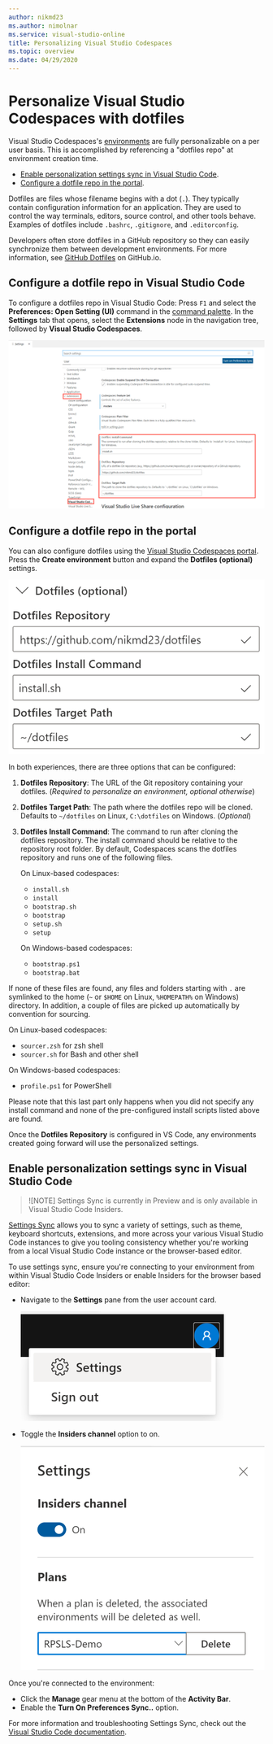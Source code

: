 ```yaml
---
author: nikmd23
ms.author: nimolnar
ms.service: visual-studio-online
title: Personalizing Visual Studio Codespaces
ms.topic: overview
ms.date: 04/29/2020
---
```


# Personalize Visual Studio Codespaces with dotfiles

Visual Studio Codespaces's [environments](../overview/what-is-vsonline.md#environments) are fully personalizable on a per user basis. This is accomplished by referencing a "dotfiles repo" at environment creation time.

- [Enable personalization settings sync in Visual Studio Code](#enable-personalization-settings-sync-in-visual-studio-code).
- [Configure a dotfile repo in the portal](#configure-a-dotfile-repo-in-the-portal).

Dotfiles are files whose filename begins with a dot (`.`). They typically contain configuration information for an application. They are used to control the way terminals, editors, source control, and other tools behave. Examples of dotfiles include `.bashrc`, `.gitignore`, and `.editorconfig`.

Developers often store dotfiles in a GitHub repository so they can easily synchronize them between development environments. For more information, see [GitHub Dotfiles](https://dotfiles.github.io/) on GitHub.io.

## Configure a dotfile repo in Visual Studio Code

To configure a dotfiles repo in Visual Studio Code:
Press `F1` and select the **Preferences: Open Setting (UI)** command in the [command palette](https://code.visualstudio.com/docs/getstarted/userinterface#_command-palette). In the **Settings** tab that opens, select the **Extensions** node in the navigation tree, followed by **Visual Studio Codespaces**. 

![Visual Studio Codespaces Settings in Visual Studio Code](../images/personalizing-dotfiles-vsc.png)

## Configure a dotfile repo in the portal

You can also configure dotfiles using the [Visual Studio Codespaces portal](https://online.visualstudio.com). Press the **Create environment** button and expand the **Dotfiles (optional)** settings.

[![Visual Studio Codespaces Dotfiles Settings](../images/personalizing-dotfiles-vso-cropped.png)](../images/personalizing-dotfiles-vso.png#lightbox "Visual Studio Codespaces dotfiles settings")

In both experiences, there are three options that can be configured:

1. **Dotfiles Repository**: The URL of the Git repository containing your dotfiles. (*Required to personalize an environment, optional otherwise*)
2. **Dotfiles Target Path**: The path where the dotfiles repo will be cloned. Defaults to `~/dotfiles` on Linux, `C:\dotfiles` on Windows. (*Optional*)

3. **Dotfiles Install Command**: The command to run after cloning the dotfiles repository. The install command should be relative to the repository root folder.
By default, Codespaces scans the dotfiles repository and runs one of the following files. 

    On Linux-based codespaces:
    - `install.sh`
    - `install`
    - `bootstrap.sh`
    - `bootstrap`
    - `setup.sh`
    - `setup`
    
    On Windows-based codespaces:
    - `bootstrap.ps1`
    - `bootstrap.bat`

If none of these files are found, any files and folders starting with `.` are symlinked to the home (`~` or `$HOME` on Linux, `%HOMEPATH%` on Windows) directory. In addition, a couple of files are picked up automatically by convention for sourcing.

On Linux-based codespaces:
  - `sourcer.zsh` for zsh shell
  - `sourcer.sh` for Bash and other shell

On Windows-based codespaces:
  - `profile.ps1` for PowerShell

Please note that this last part only happens when you did not specify any install command and none of the pre-configured install scripts listed above are found.

Once the **Dotfiles Repository** is configured in VS Code, any environments created going forward will use the personalized settings.

## Enable personalization settings sync in Visual Studio Code

> ![NOTE]
> Settings Sync is currently in Preview and is only available in Visual Studio Code Insiders.

[Settings Sync](https://code.visualstudio.com/docs/editor/settings-sync) allows you to sync a variety of settings, such as theme, keyboard shortcuts, extensions, and more across your various Visual Studio Code instances to give you tooling consistency whether you're working from a local Visual Studio Code instance or the browser-based editor.

To use settings sync, ensure you're connecting to your environment from within Visual Studio Code Insiders or enable Insiders for the browser based editor:

- Navigate to the **Settings** pane from the user account card.

  ![Open settings](../images/access-settings.png)

- Toggle the **Insiders channel** option to on.

  ![Turn on Insiders](../images/settings-pane.png)

Once you're connected to the environment:

- Click the **Manage** gear menu at the bottom of the **Activity Bar**.
- Enable the **Turn On Preferences Sync..** option.

For more information and troubleshooting Settings Sync, check out the [Visual Studio Code documentation](https://code.visualstudio.com/docs/editor/settings-sync).
